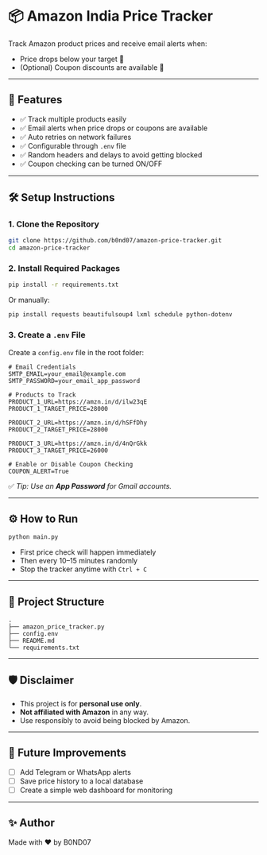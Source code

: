 # 📦 Amazon India Price Tracker

Track Amazon product prices and receive email alerts when:
- Price drops below your target 🎯
- (Optional) Coupon discounts are available 🎫

---

## 🚀 Features
- ✅ Track multiple products easily
- ✅ Email alerts when price drops or coupons are available
- ✅ Auto retries on network failures
- ✅ Configurable through `.env` file
- ✅ Random headers and delays to avoid getting blocked
- ✅ Coupon checking can be turned ON/OFF

---

## 🛠️ Setup Instructions

### 1. Clone the Repository

```bash
git clone https://github.com/b0nd07/amazon-price-tracker.git
cd amazon-price-tracker
```

### 2. Install Required Packages

```bash
pip install -r requirements.txt
```

Or manually:

```bash
pip install requests beautifulsoup4 lxml schedule python-dotenv
```

### 3. Create a `.env` File

Create a `config.env` file in the root folder:

```env
# Email Credentials
SMTP_EMAIL=your_email@example.com
SMTP_PASSWORD=your_email_app_password

# Products to Track
PRODUCT_1_URL=https://amzn.in/d/ilw23qE
PRODUCT_1_TARGET_PRICE=28000

PRODUCT_2_URL=https://amzn.in/d/hSFfDhy
PRODUCT_2_TARGET_PRICE=28000

PRODUCT_3_URL=https://amzn.in/d/4nQrGkk
PRODUCT_3_TARGET_PRICE=26000

# Enable or Disable Coupon Checking
COUPON_ALERT=True
```

✅ *Tip: Use an **App Password** for Gmail accounts.*

---

## ⚙️ How to Run

```bash
python main.py
```

- First price check will happen immediately
- Then every 10–15 minutes randomly
- Stop the tracker anytime with `Ctrl + C`

---

## 🧹 Project Structure

```
.
├── amazon_price_tracker.py
├── config.env
├── README.md
└── requirements.txt
```

---

## 🛡️ Disclaimer

- This project is for **personal use only**.
- **Not affiliated with Amazon** in any way.
- Use responsibly to avoid being blocked by Amazon.

---

## 🧠 Future Improvements

- [ ] Add Telegram or WhatsApp alerts
- [ ] Save price history to a local database
- [ ] Create a simple web dashboard for monitoring

---

## ✨ Author

Made with ❤️ by B0ND07
